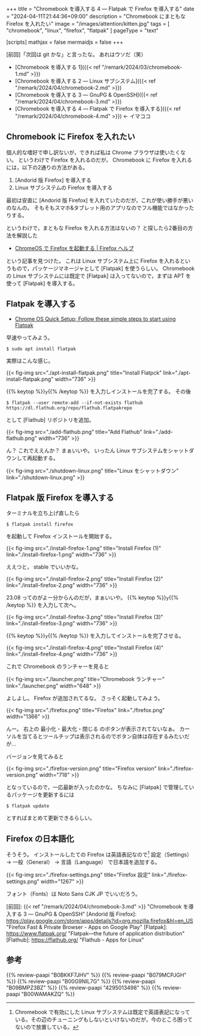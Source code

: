 +++
title = "Chromebook を導入する 4 — Flatpak で Firefox を導入する"
date =  "2024-04-11T21:44:36+09:00"
description = "Chromebook にまともな Firefox を入れたい"
image = "/images/attention/kitten.jpg"
tags = [ "chromebook", "linux", "firefox", "flatpak" ]
pageType = "text"

[scripts]
  mathjax = false
  mermaidjs = false
+++

[前回]「次回は git かな」と言ったな。
あれはウソだ（笑）

- [Chromebook を導入する 1]({{< ref "/remark/2024/03/chromebook-1.md" >}})
- [Chromebook を導入する 2 — Linux サブシステム]({{< ref "/remark/2024/04/chromebook-2.md" >}})
- [Chromebook を導入する 3 — GnuPG & OpenSSH]({{< ref "/remark/2024/04/chromebook-3.md" >}})
- [Chromebook を導入する 4 — Flatpak で Firefox を導入する]({{< ref "/remark/2024/04/chromebook-4.md" >}}) ← イマココ

## Chromebook に Firefox を入れたい

個人的な嗜好で申し訳ないが，できれば私は Chrome ブラウザは使いたくない。
というわけで Firefox を入れるのだが， Chromebook に Firefox を入れるには，以下の2通りの方法がある。

1. [Andorid 版 Firefox] を導入する
2. Linux サブシステムの Firefox を導入する

最初は安直に [Andorid 版 Firefox] を入れていたのだが，これが使い勝手が悪いのなんの。
そもそもスマホ&タブレット用のアプリなのでフル機能ではなかったりする。

というわけで，まともな Firefox を入れる方法はないの？ と探したら2番目の方法を解説した

- [ChromeOS で Firefox を起動する | Firefox ヘルプ](https://support.mozilla.org/ja/kb/run-firefox-chromeos)

という記事を見つけた。
これは Linux サブシステム上に Firefox を入れるというもので，パッケージマネージャとして [Flatpak] を使うらしい。
Chromebook の Linux サブシステムには既定で [Flatpak] は入ってないので，まずは APT を使って [Flatpak] を導入する。

## Flatpak を導入する

- [Chrome OS Quick Setup; Follow these simple steps to start using Flatpak](https://flatpak.org/setup/Chrome%20OS)

早速やってみよう。

```text
$ sudo apt install flatpak
```

実際はこんな感じ。

{{< fig-img src="./apt-install-flatpak.png" title="Install Flatpck" link="./apt-install-flatpak.png" width="736" >}}

{{% keytop %}}`y`{{% /keytop %}} を入力しインストールを完了する。
その後

```text
$ flatpak --user remote-add --if-not-exists flathub https://dl.flathub.org/repo/flathub.flatpakrepo
```

として [Flathub] リポジトリを追加。

{{< fig-img src="./add-flathub.png" title="Add Flathub" link="./add-flathub.png" width="736" >}}

ん？ これでええんか？ まぁいいや。
いったん Linux サブシステムをシャットダウンして再起動する。

{{< fig-img src="./shutdown-linux.png" title="Linux をシャットダウン" link="./shutdown-linux.png" >}}

## Flatpak 版 Firefox を導入する

ターミナルを立ち上げ直したら

```text
$ flatpak install firefox
```

を起動して Firefox インストールを開始する。

{{< fig-img src="./install-firefox-1.png" title="Install Firefox (1)" link="./install-firefox-1.png" width="736" >}}

ええつと， stable でいいかな。

{{< fig-img src="./install-firefox-2.png" title="Install Firefox (2)" link="./install-firefox-2.png" width="736" >}}

23.08 ってのがよー分からんのだが，まぁいいや。
{{% keytop %}}`y`{{% /keytop %}} を入力して次へ。

{{< fig-img src="./install-firefox-3.png" title="Install Firefox (3)" link="./install-firefox-3.png" width="736" >}}

{{% keytop %}}`y`{{% /keytop %}} を入力してインストールを完了させる。

{{< fig-img src="./install-firefox-4.png" title="Install Firefox (4)" link="./install-firefox-4.png" width="736" >}}

これで Chromebook のランチャーを見ると

{{< fig-img src="./launcher.png" title="Chromebook ランチャー" link="./launcher.png" width="648" >}}

よしよし。
Firefox が追加されてるな。
さっそく起動してみよう。

{{< fig-img src="./firefox.png" title="Firefox" link="./firefox.png" width="1366" >}}

んー。
右上の 最小化・最大化・閉じる のボタンが表示されてないなぁ。
カーソルを当てるとツールチップは表示されるのでボタン自体は存在するみたいだが...

バージョンを見てみると

{{< fig-img src="./firefox-version.png" title="Firefox version" link="./firefox-version.png" width="718" >}}

となっているので，一応最新が入ったのかな。
ちなみに [Flatpak] で管理しているパッケージを更新するには

```text
$ flatpak update
```

とすればまとめて更新できるらしい。

## Firefox の日本語化

そうそう。
インストールしたての Firefox は英語表記なので[^l1] 設定（Settings） → 一般（General） → 言語（Language） で日本語を追加する。

[^l1]: Chromebook で有効にした Linux サブシステムは既定で英語表記になっている。その辺のチューニングもしないといけないのだが，今のところ困ってないので放置している。

{{< fig-img src="./firefox-settings.png" title="Firefox 設定" link="./firefox-settings.png" width="1267" >}}

フォント（Fonts）は Noto Sans CJK JP でいいだろう。

[前回]: {{< ref "/remark/2024/04/chromebook-3.md" >}} "Chromebook を導入する 3 — GnuPG & OpenSSH"
[Andorid 版 Firefox]: https://play.google.com/store/apps/details?id=org.mozilla.firefox&hl=en_US "Firefox Fast & Private Browser - Apps on Google Play"
[Flatpak]: https://www.flatpak.org/ "Flatpak—the future of application distribution"
[Flathub]: https://flathub.org/ "Flathub - Apps for Linux"

## 参考

{{% review-paapi "B0BKKF7JHV" %}} <!-- ASUS Chromebook -->
{{% review-paapi "B079MCPJGH" %}} <!-- カメラ 目隠し シャッター -->
{{% review-paapi "B00G9NIL7G" %}} <!-- エレコム マウス Bluetooth -->
{{% review-paapi "B09BMPZ3BZ" %}} <!-- Chromebook仕事術 -->
{{% review-paapi "4295013498" %}} <!-- Linuxシステムの仕組み -->
{{% review-paapi "B00WAMAKZQ" %}} <!-- コマンドー -->

